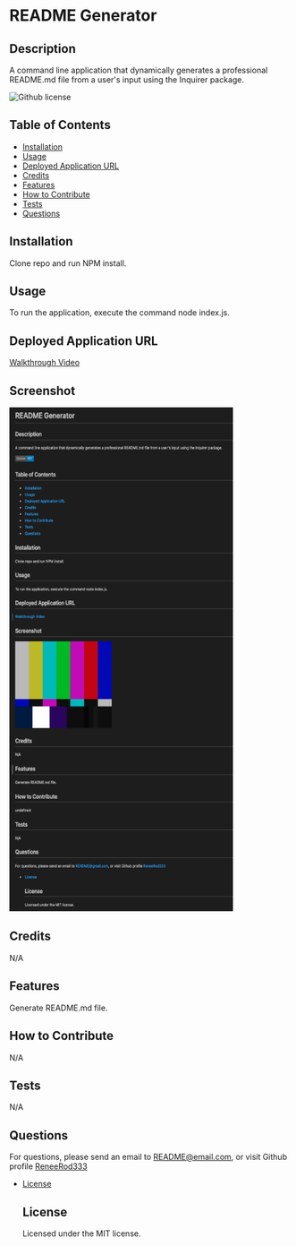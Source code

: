 # README Generator

  ## Description
  A command line application that dynamically generates a professional README.md file from a user's input using the Inquirer package.
  
  ![Github license](https://img.shields.io/badge/license-MIT-blue.svg)

  ## Table of Contents
  * [Installation](#Installation)
  * [Usage](#Usage)
  * [Deployed Application URL](#Link)
  * [Credits](#Credits)
  * [Features](#Features)
  * [How to Contribute](#HowToContribute)
  * [Tests](#Tests)
  * [Questions](#Questions)
 
  ## <a id="Installation"></a>Installation
  Clone repo and run NPM install.

  ## <a id="Usage"></a>Usage
  To run the application, execute the command node index.js.

  ## <a id="Link"></a>Deployed Application URL
  [Walkthrough Video](./develop/videos/README-Generator.mov)

  ## <a id="Screenshot"></a>Screenshot
  <img src="./develop/images/test.png" width="400" height="900">

  ## <a id="Credits"></a>Credits
  N/A

  ## <a id="Features"></a>Features
  Generate README.md file.

  ## <a id="HowToContribute"></a>How to Contribute
  N/A

  ## <a id="Tests"></a>Tests
  N/A

  ## <a id="Questions"></a>Questions
  For questions, please send an email to <README@email.com>, or visit Github profile [ReneeRod333](https://github.com/ReneeRod333)

 
  
* [License](#license)

  ## License
    Licensed under the MIT license.

